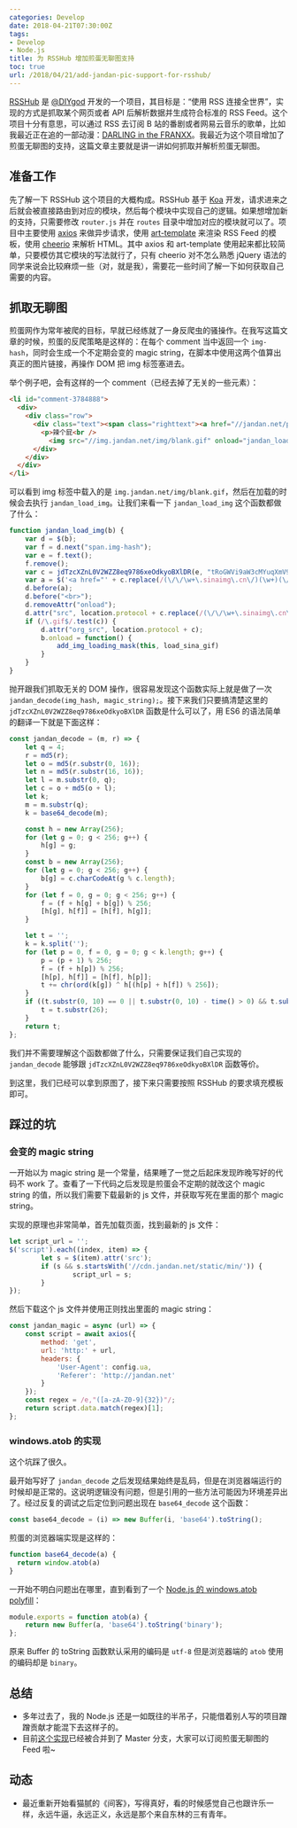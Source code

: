 ```yaml
---
categories: Develop
date: 2018-04-21T07:30:00Z
tags:
- Develop
- Node.js
title: 为 RSSHub 增加煎蛋无聊图支持
toc: true
url: /2018/04/21/add-jandan-pic-support-for-rsshub/
---
```


[RSSHub](https://github.com/DIYgod/RSSHub) 是 [@DIYgod](https://diygod.me/) 开发的一个项目，其目标是：“使用 RSS 连接全世界”，实现的方式是抓取某个网页或者 API 后解析数据并生成符合标准的 RSS Feed。这个项目十分有意思，可以通过 RSS 去订阅 B 站的番剧或者网易云音乐的歌单，比如我最近正在追的一部动漫：[DARLING in the FRANXX](https://rss.now.sh/bilibili/bangumi/21680)。我最近为这个项目增加了煎蛋无聊图的支持，这篇文章主要就是讲一讲如何抓取并解析煎蛋无聊图。

<!--more-->

## 准备工作

先了解一下 RSSHub 这个项目的大概构成。RSSHub 基于 [Koa](http://koajs.com/) 开发，请求进来之后就会被直接路由到对应的模块，然后每个模块中实现自己的逻辑。如果想增加新的支持，只需要修改 `router.js` 并在 `routes` 目录中增加对应的模块就可以了。项目中主要使用 [axios](https://github.com/axios/axios) 来做异步请求，使用 [art-template](https://aui.github.io/art-template/) 来渲染 RSS Feed 的模板，使用 [cheerio](https://cheerio.js.org/) 来解析 HTML。其中 axios 和 art-template 使用起来都比较简单，只要模仿其它模块的写法就行了，只有 cheerio 对不怎么熟悉 jQuery 语法的同学来说会比较麻烦一些（对，就是我），需要花一些时间了解一下如何获取自己需要的内容。

## 抓取无聊图

煎蛋网作为常年被爬的目标，早就已经练就了一身反爬虫的骚操作。在我写这篇文章的时候，煎蛋的反爬策略是这样的：在每个 comment 当中返回一个 `img-hash`，同时会生成一个不定期会变的 magic string，在脚本中使用这两个值算出真正的图片链接，再操作 DOM 把 img 标签塞进去。

举个例子吧，会有这样的一个 comment（已经去掉了无关的一些元素）：

```html
<li id="comment-3784888">
  <div>
    <div class="row">
      <div class="text"><span class="righttext"><a href="//jandan.net/pic/page-226#comment-3784888">3784888</a></span>
        <p>辣个屁<br />
          <img src="//img.jandan.net/img/blank.gif" onload="jandan_load_img(this)" /><span class="img-hash">80e6w5mrZ3HEpVzkZXyOhd9DYgF9F2cXvgMQ6PPgofGuHui2Dqrhh9fDcWrRGQEtB7l+GKuPqhQCGsHil1luTUVYNEpXiKUzh3ck/P91sr6ht9gsISFBXQ</span></p>
      </div>
    </div>
  </div>
</li>
```

可以看到 img 标签中载入的是 `img.jandan.net/img/blank.gif`，然后在加载的时候会去执行 `jandan_load_img`。让我们来看一下 `jandan_load_img` 这个函数都做了什么：

```javascript
function jandan_load_img(b) {
	var d = $(b);
	var f = d.next("span.img-hash");
	var e = f.text();
	f.remove();
	var c = jdTzcXZnL0V2WZZ8eq9786xeOdkyoBXlDR(e, "tRoGWVi9aW3cMYuqXmV9S1SweVfNzJf3");
	var a = $('<a href="' + c.replace(/(\/\/\w+\.sinaimg\.cn\/)(\w+)(\/.+\.(gif|jpg|jpeg))/, "$1large$3") + '" target="_blank" class="view_img_link">[查看原图]</a>');
	d.before(a);
	d.before("<br>");
	d.removeAttr("onload");
	d.attr("src", location.protocol + c.replace(/(\/\/\w+\.sinaimg\.cn\/)(\w+)(\/.+\.gif)/, "$1thumb180$3"));
	if (/\.gif$/.test(c)) {
		d.attr("org_src", location.protocol + c);
		b.onload = function() {
			add_img_loading_mask(this, load_sina_gif)
		}
	}
}
```

抛开跟我们抓取无关的 DOM 操作，很容易发现这个函数实际上就是做了一次 `jandan_decode(img_hash, magic_string);`。接下来我们只要搞清楚这里的 `jdTzcXZnL0V2WZZ8eq9786xeOdkyoBXlDR` 函数是什么可以了，用 ES6 的语法简单的翻译一下就是下面这样：

```javascript
const jandan_decode = (m, r) => {
    let q = 4;
    r = md5(r);
    let o = md5(r.substr(0, 16));
    let n = md5(r.substr(16, 16));
    let l = m.substr(0, q);
    let c = o + md5(o + l);
    let k;
    m = m.substr(q);
    k = base64_decode(m);

    const h = new Array(256);
    for (let g = 0; g < 256; g++) {
        h[g] = g;
    }
    const b = new Array(256);
    for (let g = 0; g < 256; g++) {
        b[g] = c.charCodeAt(g % c.length);
    }
    for (let f = 0, g = 0; g < 256; g++) {
        f = (f + h[g] + b[g]) % 256;
        [h[g], h[f]] = [h[f], h[g]];
    }

    let t = '';
    k = k.split('');
    for (let p = 0, f = 0, g = 0; g < k.length; g++) {
        p = (p + 1) % 256;
        f = (f + h[p]) % 256;
        [h[p], h[f]] = [h[f], h[p]];
        t += chr(ord(k[g]) ^ h[(h[p] + h[f]) % 256]);
    }
    if ((t.substr(0, 10) == 0 || t.substr(0, 10) - time() > 0) && t.substr(10, 16) == md5(t.substr(26) + n).substr(0, 16)) {
        t = t.substr(26);
    }
    return t;
};
```

我们并不需要理解这个函数都做了什么，只需要保证我们自己实现的 `jandan_decode` 能够跟 `jdTzcXZnL0V2WZZ8eq9786xeOdkyoBXlDR` 函数等价。

到这里，我们已经可以拿到原图了，接下来只需要按照 RSSHub 的要求填充模板即可。

## 踩过的坑

### 会变的 magic string

一开始以为 magic string 是一个常量，结果睡了一觉之后起床发现昨晚写好的代码不 work 了。查看了一下代码之后发现是煎蛋会不定期的就改这个 magic string 的值，所以我们需要下载最新的 js 文件，并获取写死在里面的那个 magic string。

实现的原理也非常简单，首先加载页面，找到最新的 js 文件：

```javascript
let script_url = '';
$('script').each((index, item) => {
		let s = $(item).attr('src');
		if (s && s.startsWith('//cdn.jandan.net/static/min/')) {
				script_url = s;
		}
});
```

然后下载这个 js 文件并使用正则找出里面的 magic string：

```javascript
const jandan_magic = async (url) => {
    const script = await axios({
        method: 'get',
        url: 'http:' + url,
        headers: {
            'User-Agent': config.ua,
            'Referer': 'http://jandan.net'
        }
    });
    const regex = /e,"([a-zA-Z0-9]{32})"/;
    return script.data.match(regex)[1];
};
```

### windows.atob 的实现

这个坑踩了很久。

最开始写好了 `jandan_decode` 之后发现结果始终是乱码，但是在浏览器端运行的时候却是正常的。这说明逻辑没有问题，但是引用的一些方法可能因为环境差异出了。经过反复的调试之后定位到问题出现在 `base64_decode` 这个函数：

```javascript
const base64_decode = (i) => new Buffer(i, 'base64').toString();
```

煎蛋的浏览器端实现是这样的：

```javascript
function base64_decode(a) {
  return window.atob(a)
}
```

一开始不明白问题出在哪里，直到看到了一个 [Node.js 的 windows.atob polyfill](https://gist.github.com/jmshal/b14199f7402c8f3a4568733d8bed0f25)：

```javascript
module.exports = function atob(a) {
    return new Buffer(a, 'base64').toString('binary');
};
```

原来 Buffer 的 toString 函数默认采用的编码是 `utf-8` 但是浏览器端的 `atob` 使用的编码却是 `binary`。

## 总结

- 多年过去了，我的 Node.js 还是一如既往的半吊子，只能借着别人写的项目蹭蹭贡献才能混下去这样子的。
- 目前[这个实现](https://github.com/DIYgod/RSSHub/commit/2b91689bd57f83987f10058f7fd6e0e17d328f2d)已经被合并到了 Master 分支，大家可以订阅煎蛋无聊图的 Feed 啦~

## 动态

- 最近重新开始看猫腻的《间客》，写得真好，看的时候感觉自己也跟许乐一样，永远牛逼，永远正义，永远是那个来自东林的三有青年。

